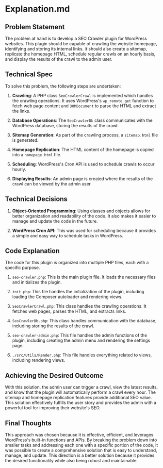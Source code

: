 # Explanation.md

## Problem Statement

The problem at hand is to develop a SEO Crawler plugin for WordPress websites. This plugin should be capable of crawling the website homepage, identifying and storing its internal links. It should also create a sitemap, replicate the homepage HTML, schedule regular crawls on an hourly basis, and display the results of the crawl to the admin user.

## Technical Spec

To solve this problem, the following steps are undertaken:

1. **Crawling**: A PHP class `SeoCrawlerCrawl` is implemented which handles the crawling operations. It uses WordPress's `wp_remote_get` function to fetch web page content and `DOMDocument` to parse the HTML and extract the links.

2. **Database Operations**: The `SeoCrawlerDb` class communicates with the WordPress database, storing the results of the crawl.

3. **Sitemap Generation**: As part of the crawling process, a `sitemap.html` file is generated.

4. **Homepage Replication**: The HTML content of the homepage is copied into a `homepage.html` file.

5. **Scheduling**: WordPress's Cron API is used to schedule crawls to occur hourly.

6. **Displaying Results**: An admin page is created where the results of the crawl can be viewed by the admin user.

## Technical Decisions

1. **Object-Oriented Programming**: Using classes and objects allows for better organization and readability of the code. It also makes it easier to manage and update the code in the future.

2. **WordPress Cron API**: This was used for scheduling because it provides a simple and easy way to schedule tasks in WordPress.

## Code Explanation

The code for this plugin is organized into multiple PHP files, each with a specific purpose.

1. `seo-crawler.php`: This is the main plugin file. It loads the necessary files and initializes the plugin.

2. `init.php`: This file handles the initialization of the plugin, including loading the Composer autoloader and rendering views.

3. `SeoCrawlerCrawl.php`: This class handles the crawling operations. It fetches web pages, parses the HTML, and extracts links.

4. `SeoCrawlerDb.php`: This class handles communication with the database, including storing the results of the crawl.

5. `seo-crawler-admin.php`: This file handles the admin functions of the plugin, including creating the admin menu and rendering the settings page.

6. `./src/Utils/Render.php`: This file handles everything related to views, including rendering views. 

## Achieving the Desired Outcome

With this solution, the admin user can trigger a crawl, view the latest results, and know that the plugin will automatically perform a crawl every hour. The sitemap and homepage replication features provide additional SEO value. This solution effectively fulfills the user story and provides the admin with a powerful tool for improving their website's SEO.

## Final Thoughts

This approach was chosen because it is effective, efficient, and leverages WordPress's built-in functions and APIs. By breaking the problem down into smaller tasks and addressing each one with a specific portion of the code, it was possible to create a comprehensive solution that is easy to understand, manage, and update. This direction is a better solution because it provides the desired functionality while also being robust and maintainable.
